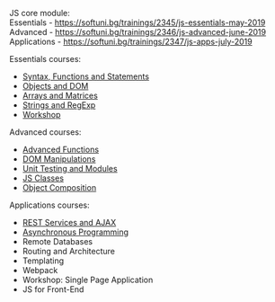 JS core module:
<br/>
Essentials - https://softuni.bg/trainings/2345/js-essentials-may-2019
<br/>
Advanced - https://softuni.bg/trainings/2346/js-advanced-june-2019
<br/>
Applications - https://softuni.bg/trainings/2347/js-apps-july-2019

Essentials courses:

* [Syntax, Functions and Statements](https://github.com/HristoNakov13/SoftUni-Javascript/tree/master/Essentials/SyntaxFunctionsStatements)
* [Objects and DOM](https://github.com/HristoNakov13/SoftUni-Javascript/tree/master/Essentials/Objects%26DOM)
* [Arrays and Matrices](https://github.com/HristoNakov13/SoftUni-Javascript/tree/master/Essentials/ArraysAndMatrices)
* [Strings and RegExp](https://github.com/HristoNakov13/SoftUni-Javascript/tree/master/Essentials/StringsAndRegEx)
* [Workshop](https://github.com/HristoNakov13/SoftUni-Javascript/tree/master/Essentials/Workshop)

Advanced courses:

* [Advanced Functions](https://github.com/HristoNakov13/SoftUni-Javascript/tree/master/Advanced/AdvancedFunctions)
* [DOM Manipulations](https://github.com/HristoNakov13/SoftUni-Javascript/tree/master/Advanced/DOMmanipulations)
* [Unit Testing and Modules](https://github.com/HristoNakov13/SoftUni-Javascript/tree/master/Advanced/UnitTesting)
* [JS Classes](https://github.com/HristoNakov13/SoftUni-Javascript/tree/master/Advanced/Classes)
* [Object Composition](https://github.com/HristoNakov13/SoftUni-Javascript/tree/master/Advanced/ObjectComposition)

Applications courses:
* [REST Services and AJAX](https://github.com/HristoNakov13/SoftUni-Javascript/tree/master/Applications/REST%26AJAX)
* [Asynchronous Programming](https://github.com/HristoNakov13/SoftUni-Javascript/tree/master/Applications/AsynchronousProgramming)
* Remote Databases
* Routing and Architecture
* Templating
* Webpack
* Workshop: Single Page Application
* JS for Front-End






